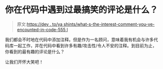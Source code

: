# 你在代码中遇到过最搞笑的评论是什么？

> 原文:[https://dev . to/ya shints/what-s-the-interest-comment-you-ve-encounted-in-code-555 l](https://dev.to/yashints/what-s-the-funniest-comment-you-ve-encountered-in-code-555l)

我们都会不时地在代码中添加注释。但是作为一名顾问，意味着我有机会与许多代码库一起工作，并在代码中看到许多有趣/攻击性/令人不安的注释。到目前为止，你看到的最有趣的评论是什么？

让我们开怀大笑吧！